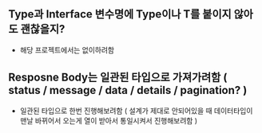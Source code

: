 ## Type과 Interface 변수명에 Type이나 T를 붙이지 않아도 괜찮을지?
- 해당 프로젝트에서는 없이하려함

## Resposne Body는 일관된 타입으로 가져가려함 ( status / message / data / details / pagination? ) 
- 일관된 타입으로 한번 진행해보려함 ( 설계가 제대로 안되어있을 때 데이터타입이 맨날 바뀌어서 오는게 열이 받아서 통일시켜서 진행해보려함 )
